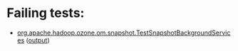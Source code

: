 # Failing tests: 

 * [org.apache.hadoop.ozone.om.snapshot.TestSnapshotBackgroundServices](hadoop-ozone/integration-test/org.apache.hadoop.ozone.om.snapshot.TestSnapshotBackgroundServices.txt) ([output](hadoop-ozone/integration-test/org.apache.hadoop.ozone.om.snapshot.TestSnapshotBackgroundServices-output.txt))
